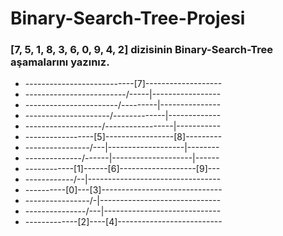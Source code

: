 # Binary-Search-Tree-Projesi
### [7, 5, 1, 8, 3, 6, 0, 9, 4, 2] dizisinin Binary-Search-Tree aşamalarını yazınız.
- ---------------------------[7]-------------------
- -------------------------/-----|-----------------
- -----------------------/---------|---------------
- ---------------------/-------------|-------------
- -------------------/-----------------|-----------
- -----------------[5]-----------------[8]---------
- ----------------/---|-------------------|--------
- --------------/------|--------------------|------
- ------------[1]------[6]-------------------[9]---
- ------------/--|---------------------------------
- ----------[0]---[3]------------------------------
- ----------------/-|------------------------------
- ---------------/---|-----------------------------
- -------------[2]----[4]--------------------------
